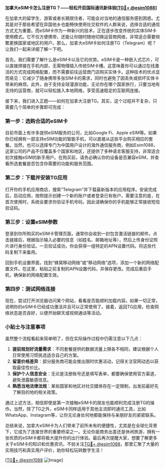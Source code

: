 **加拿大eSIM卡怎么注册TG？——轻松开启国际通讯新体验[[TG💪+ @esim1088](https://t.me/s/esim1088)]**

在加拿大的留学生、游客或者长期居住者，可能会对当地的通信服务感到困惑。尤其是对于那些希望在异国他乡也能畅快使用社交软件的人群来说，选择合适的通信方式尤为重要。而eSIM卡作为一种新兴的技术，正在逐步改变传统的实体SIM卡使用模式。它不仅方便携带，还能让你随时随地切换运营商网络，非常适合需要频繁更换国家或地区的用户。那么，加拿大eSIM卡如何注册TG（Telegram）呢？让我们一起来详细了解一下吧。

首先，我们需要了解什么是eSIM卡以及它的优势。eSIM卡是一种嵌入式芯片，可以直接焊接在手机内部，无需物理插入传统SIM卡槽。这意味着你可以通过在线激活的方式完成网络配置，而不需要前往运营商门店购买实体卡。这种技术的优点显而易见：它减少了随身携带多张SIM卡的需求，同时也避免了因丢失或损坏实体卡带来的麻烦。此外，由于支持全球漫游功能，无论你在哪个国家旅行，只要当地有支持的运营商，就可以轻松接入本地网络，享受高速稳定的互联网连接。

接下来，我们进入正题——如何在加拿大注册TG。其实，这个过程并不复杂，只需要几个简单的步骤即可完成：

### 第一步：选购合适的eSIM卡

目前市面上有许多提供eSIM服务的公司，比如Google Fi、Apple eSIM等。如果你已经拥有一部支持eSIM功能的智能手机，可以直接从这些平台购买相应的套餐。当然，也可以选择专门为中国用户设计的海外通信服务商，例如Esim1088，这家公司的产品不仅覆盖多个国家和地区，还提供了多种语言客服支持，非常适合初次接触eSIM的新手用户。在购买前，请务必确认你的设备是否兼容eSIM，并查看所选套餐是否包含你需要的功能和服务范围。

### 第二步：下载并安装TG应用

打开你的手机应用商店，搜索“Telegram”并下载最新版本的应用程序。安装完成后，启动应用，按照提示创建一个新的账户或者登录已有账户。需要注意的是，在首次使用时，系统会要求你验证手机号码，因此请确保你的手机能够正常接收短信验证码。

### 第三步：设置eSIM参数

登录到你所购买的eSIM卡管理页面，通常你会收到一封包含激活链接的邮件。点击链接后，根据指示输入必要的信息（如姓名、邮箱地址等），然后上传身份证照片进行身份验证。一旦验证成功，你会获得一组特定的APN设置代码。将这些代码复制下来备用。

回到手机设置界面，找到“蜂窝移动网络”或“移动网络”选项，添加一个新的网络配置文件。在这里，粘贴之前复制的APN设置代码，并保存更改。完成后重启手机，确保新的网络配置生效。

### 第四步：测试网络连接

现在，尝试打开浏览器访问某个网站，看看是否能顺利加载内容。如果一切正常，说明你的eSIM卡已经成功激活并且可以正常使用了。接着，返回TG应用，检查网络状态是否良好，以便开始聊天或视频通话等活动。

### 小贴士与注意事项

虽然整个流程看起来简单明了，但在实际操作过程中仍需注意以下几点：

1. **提前规划好流量需求**：不同套餐提供的数据流量上限各不相同，建议根据个人日常使用习惯挑选适合自己的方案。
2. **留意价格差异**：部分服务商可能会推出限时优惠活动，记得关注官网动态以获取最佳性价比。
3. **保护个人信息安全**：无论是注册账号还是填写表单，都要确保使用官方渠道，避免泄露敏感信息。
4. **熟悉当地法律法规**：某些国家和地区对社交媒体存在一定限制，出发前最好先了解目的地的相关政策。

通过上述方法，相信即使是第一次接触eSIM卡的朋友也能顺利完成注册TG的操作。当然，除了TG之外，eSIM卡同样适用于其他主流即时通讯工具，比如WhatsApp、Instagram等，让你无论身处何地都能保持与亲朋好友的紧密联系。

总结来说，加拿大eSIM卡为人们带来了前所未有的便捷性，尤其是在全球化背景下，它成为了连接世界的重要桥梁之一。无论你是商务出差还是休闲旅游，拥有一张优质的eSIM卡都将极大提升你的出行体验。最后再次提醒大家，想要了解更多关于eSIM卡的知识和优惠资讯，不妨关注[TG💪+ @esim1088](https://t.me/s/esim1088)，那里汇聚了大量的实用技巧和真实用户评价，助你轻松玩转数字生活！

[[TG💪+ @esim1088](https://t.me/s/esim1088) ![Image](https://i.postimg.cc/4NQfJmqS/Snipaste-2025-05-13-00-14-12.png)]